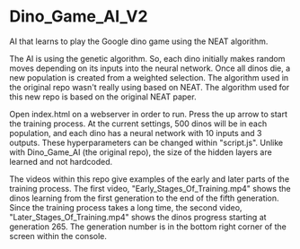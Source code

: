 # Dino_Game_AI_V2
AI that learns to play the Google dino game using the NEAT algorithm.


The AI is using the genetic algorithm. So, each dino initially makes random moves depending on its inputs into the neural network. Once all dinos die, a new population is created from a weighted selection. The algorithm used in the original repo wasn't really using based on NEAT. The algorithm used for this new repo is based on the original NEAT paper.


Open index.html on a webserver in order to run. Press the up arrow to start the training process.
At the current settings, 500 dinos will be in each population, and each dino has a neural network with 10 inputs and 3 outputs. These hyperparameters can be changed within "script.js". Unlike with Dino_Game_AI (the original repo), the size of the hidden layers are learned and not hardcoded.


The videos within this repo give examples of the early and later parts of the training process. The first video, "Early_Stages_Of_Training.mp4" shows the dinos learning from the first generation to the end of the fifth generation. Since the training process takes a long time, the second video, "Later_Stages_Of_Training.mp4" shows the dinos progress starting at generation 265. The generation number is in the bottom right corner of the screen within the console.
